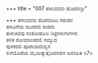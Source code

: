+++
title = "007 ಹಳುವವನು ಹೊರವಣ್ಟು"

+++
ಹಳುವವನು ಹೊರವಂಟು ಗರುಡನ  
ಹಳವಿಗೆಯ ದೂರದಲಿ ಕಂಡನು  
ತುಳುಕಿದವು ಸಂತೋಷಜಲ ನಿಟ್ಟೆಸಳುಗಂಗಳಲಿ   
ತಳಿತ ರೋಮಾಂಚದಲಿ ಸಮ್ಮುದ  
ಪುಳಕದಲಿ ಪೂರಾಯದುಬ್ಬಿನ  
ಲಿಳೆಯೊಡೆಯ ಮೈಯಿಕ್ಕುತೈದಿದನಖಿಳ ಜನಸಹಿತ      ॥7॥
